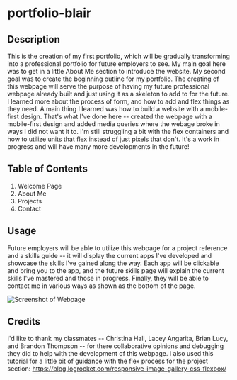 # portfolio-blair

## Description
This is the creation of my first portfolio, which will be gradually transforming into a professional portfolio for future employers to see.
My main goal here was to get in a little About Me section to introduce the website. My second goal was to create the beginning outline for my portfolio. The creating of this webpage will serve the purpose of having my future professional webpage already built and just using it as a skeleton to add to for the future. 
I learned more about the process of form, and how to add and flex things as they need. A main thing I learned was how to build a website with a mobile-first design. 
That's what I've done here -- created the webpage with a mobile-first design and added media queries where the webage broke in ways I did not want it to. 
I'm still struggling a bit with the flex containers and how to utilize units that flex instead of just pixels that don't. 
It's a work in progress and will have many more developments in the future! 

## Table of Contents
1. Welcome Page
2. About Me
3. Projects
4. Contact

## Usage
Future employers will be able to utilize this webpage for a project reference and a skills guide -- it will display the current apps I've developed and showcase the skills I've gained along the way. Each app will be clickable and bring you to the app, and the future skills page will explain the current skills I've mastered and those in progress. 
Finally, they will be able to contact me in various ways as shown as the bottom of the page. 

![Screenshot of Webpage](assets/images/screenshot.png)

## Credits
I'd like to thank my classmates -- Christina Hall, Lacey Angarita, Brian Lucy, and Brandon Thompson -- for there collaborative opinions and debugging they did to help with the development of this webpage. 
I also used this tutorial for a little bit of guidance with the flex process for the project section: 
https://blog.logrocket.com/responsive-image-gallery-css-flexbox/ 
